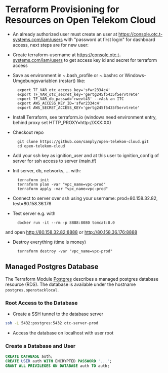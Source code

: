 # Terraform Provisioning for Resources on Open Telekom Cloud

* An already authorized user must create an user at https://console.otc.t-systems.com/iam/users with "password at first login" for dashboard access,
next steps are for new user:


* Create terraform-username at https://console.otc.t-systems.com/iam/users to get access key id and secret for terraform access

* Save as environment in ~\.bash_profile or ~\.bashrc or Windows-Umgebungsvariablen (restart) like:

        export TF_VAR_otc_access_key='sfwr2334c4'
        export TF_VAR_otc_secret_key='gertg245f5435f5ervtrete'
        export TF_VAR_db_passwd='rwevt43' -->Ask an ITC
        export AWS_ACCESS_KEY_ID='sfwr2334c4'
        export AWS_SECRET_ACCESS_KEY='gertg245f5435f5ervtrete'

* Install Terraform, see terraform.io (windows need environment entry, behind proxy set HTTP_PROXY=http://XXX:XX)

* Checkout repo

        git clone https://github.com/samply/open-telekom-cloud.git
        cd open-telekom-cloud

* Add your ssh key as ignition_user and at this user to ignition_config of server for ssh access to server (main.tf)



* Init server, db, networks, ... with:

        terraform init
        terraform plan -var "vpc_name=vpc-prod"
        terraform apply -var "vpc_name=vpc-prod"
        
* Connect to server over ssh using your username: prod=80.158.32.82, test=80.158.36.176

* Test server e.g. with

        docker run -it --rm -p 8888:8080 tomcat:8.0
        
and open http://80.158.32.82:8888 or http://80.158.36.176:8888


* Destroy everything (time is money)

        terraform destroy -var "vpc_name=vpc-prod"


## Managed Postgres Database

The Terraform Module [Postgres][1] describes a managed postgres database resource (RDS). The database is available under the hostname `postgres.openstacklocal`.

### Root Access to the Database 

* Create a SSH tunnel to the database server

```bash
ssh -L 5432:postgres:5432 otc-server-prod
```

* Access the database on localhost with user root

### Create a Database and User

```sql
CREATE DATABASE auth;
CREATE USER auth WITH ENCRYPTED PASSWORD '...';
GRANT ALL PRIVILEGES ON DATABASE auth TO auth;
```

[1]: <https://github.com/samply/open-telekom-cloud/tree/master/modules/postgres>
